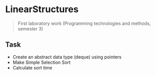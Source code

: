 # LinearStructures
> First laboratory work (Programming technologies and methods, semester 3)

## Task
* Create an abstract data type (deque) using pointers
* Make Simple Selection Sort
* Calculate sort time

